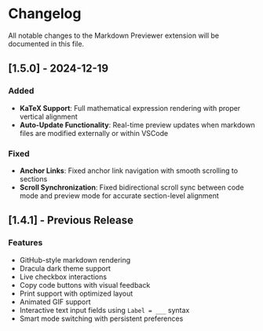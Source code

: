 # Changelog

All notable changes to the Markdown Previewer extension will be documented in this file.

## [1.5.0] - 2024-12-19

### Added
- **KaTeX Support**: Full mathematical expression rendering with proper vertical alignment
- **Auto-Update Functionality**: Real-time preview updates when markdown files are modified externally or within VSCode

### Fixed
- **Anchor Links**: Fixed anchor link navigation with smooth scrolling to sections
- **Scroll Synchronization**: Fixed bidirectional scroll sync between code mode and preview mode for accurate section-level alignment

## [1.4.1] - Previous Release

### Features
- GitHub-style markdown rendering
- Dracula dark theme support
- Live checkbox interactions
- Copy code buttons with visual feedback
- Print support with optimized layout
- Animated GIF support
- Interactive text input fields using `Label = ___` syntax
- Smart mode switching with persistent preferences